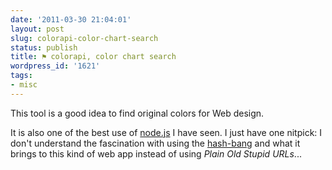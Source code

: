 ```yaml
---
date: '2011-03-30 21:04:01'
layout: post
slug: colorapi-color-chart-search
status: publish
title: ⚑ colorapi, color chart search
wordpress_id: '1621'
tags:
- misc
---
```


This tool is a good idea to find original colors for Web design.

It is also one of the best use of [node.js][nodejs] I have seen.
I just have one nitpick: I don't understand the fascination with using the [hash-bang][hashbang] and what it brings to this kind of web app instead of using _Plain Old Stupid URLs_...

[nodejs]: http://nodejs.org
[hashbang]: http://isolani.co.uk/blog/javascript/BreakingTheWebWithHashBangs
